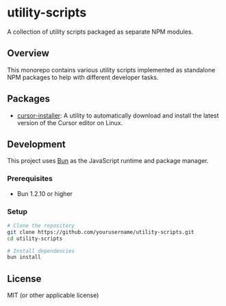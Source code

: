 # utility-scripts

A collection of utility scripts packaged as separate NPM modules.

## Overview

This monorepo contains various utility scripts implemented as standalone NPM packages to help with different developer tasks.

## Packages

- [cursor-installer](./packages/cursor-installer/README.md): A utility to automatically download and install the latest version of the Cursor editor on Linux.

## Development

This project uses [Bun](https://bun.sh/) as the JavaScript runtime and package manager.

### Prerequisites

- Bun 1.2.10 or higher

### Setup

```bash
# Clone the repository
git clone https://github.com/yourusername/utility-scripts.git
cd utility-scripts

# Install dependencies
bun install
```

## License

MIT (or other applicable license)
